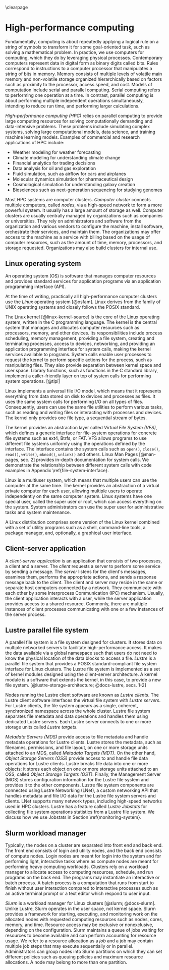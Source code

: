 \clearpage

# High-performance computing
Fundamentally, computing is about repeatedly applying a logical rule on a string of symbols to transform it for some goal-oriented task, such as solving a mathematical problem.
In practice, we use computers for computing, which they do by leveraging physical processes.
Contemporary computers represent data in digital form as binary digits called bits.
Rules correspond to instructions to a computer processor that manipulates a string of bits in memory.
Memory consists of multiple levels of volatile main memory and non-volatile storage organized hierarchically based on factors such as proximity to the processor, access speed, and cost.
Models of computation include serial and parallel computing.
Serial computing refers to performing one operation at a time.
In contrast, parallel computing is about performing multiple independent operations simultaneously, intending to reduce run time, and performing larger calculations.

*High-performance computing (HPC)* relies on parallel computing to provide large computing resources for solving computationally demanding and data-intensive problems.
These problems include simulating complex systems, solving large computational models, data science, and training machine learning models.
Examples of commercial and research applications of HPC include:

- Weather modeling for weather forecasting
- Climate modeling for understanding climate change
- Financial analytics for trading decisions
- Data analysis for oil and gas exploration
- Fluid simulation, such as airflow for cars and airplanes
- Molecular dynamics simulation for pharmaceutical design
- Cosmological simulation for understanding galaxy creation
- Biosciences such as next-generation sequencing for studying genomes

Most HPC systems are computer clusters.
*Computer cluster* connects multiple computers, called *nodes*, via a high-speed network to form a more powerful system.
It usually has a large amount of storage as well.
Computer clusters are usually centrally managed by organizations such as companies or universities.
They rely on administrators and software from the organization and various vendors to configure the machine, install software, orchestrate their services, and maintain them.
The organizations may offer access to the machine as a service with billing based on the usage of computer resources, such as the amount of time, memory, processors, and storage requested.
Organizations may also build clusters for internal use.


## Linux operating system
An operating system (OS) is software that manages computer resources and provides standard services for application programs via an application programming interface (API).
<!-- TODO: (optional) explain Application binary interface (ABI) -->
At the time of writing, practically all high-performance computer clusters use the *Linux* operating system [@osfam].
Linux derives from the family of UNIX operating systems and closely follows the POSIX standard.

The Linux kernel [@linux-kernel-source] is the core of the Linux operating system, written in the C programming language.
The kernel is the central system that manages and allocates computer resources such as processors, memory, and other devices.
Its responsibilities include process scheduling, memory management, providing a file system, creating and terminating processes, access to devices, networking, and providing an application programming interface for system calls, making the kernel services available to programs.
System calls enable user processes to request the kernel to perform specific actions for the process, such as manipulating files.
They also provide separation between kernel space and user space.
Library functions, such as functions in the C standard library, implement a caller-friendly layer on top of system calls for performing system operations. [@tlpi]

Linux implements a universal file I/O model, which means that it represents everything from data stored on disk to devices and processes as files.
It uses the same system calls for performing I/O on all types of files.
Consequently, users can use the same file utilities to perform various tasks, such as reading and writing files or interacting with processes and devices.
The kernel only provides one file type, a sequential stream of bytes.

The kernel provides an abstraction layer called *Virtual File System (VFS)*, which defines a generic interface for file-system operations for concrete file systems such as ext4, Btrfs, or FAT.
VFS allows programs to use different file systems uniformly using the operations defined by the interface.
The interface contains the system calls such as `open()`, `close()`, `read()`, `write()`, `mknod()`, `unlink()` and others.
Linux Man Pages [@man-pages, sec. 2] provides in-depth documentation for system calls.
We demonstrate the relationship between different system calls with code examples in Appendix \ref{file-system-interface}.

Linux is a multiuser system, which means that multiple users can use the computer at the same time.
The kernel provides an abstraction of a virtual private computer for each user, allowing multiple users to operate independently on the same computer system.
Linux systems have one special user, called the super user or root, which can access everything on the system.
System administrators can use the super user for administrative tasks and system maintenance.

A Linux distribution comprises some version of the Linux kernel combined with a set of utility programs such as a shell, command-line tools, a package manager, and, optionally, a graphical user interface.


## Client-server application
A *client-server application* is an application that consists of two processes, a client and a server.
The *client* requests a server to perform some service by sending a message.
The *server* listens for the client's messages, examines them, performs the appropriate actions, and sends a response message back to the client.
The client and server may reside in the same or separate host computers connected by a network.
They communicate with each other by some Interprocess Communication (IPC) mechanism.
Usually, the client application interacts with a user, while the server application provides access to a shared resource.
Commonly, there are multiple instances of client processes communicating with one or a few instances of the server process.


## Lustre parallel file system
A parallel file system is a file system designed for clusters.
It stores data on multiple networked servers to facilitate high-performance access.
It makes the data available via a global namespace such that users do not need to know the physical location of the data blocks to access a file.
*Lustre* is a parallel file system that provides a POSIX standard-compliant file system interface for Linux clusters.
The Lustre file system is implemented as a set of kernel modules designed using the client-server architecture.
A kernel module is a software that extends the kernel, in this case, to provide a new file system.
[@lustre-storage-architecture; @docs-lustre, secs. 1-2]

Nodes running the Lustre client software are known as *Lustre clients*.
The Lustre client software interfaces the virtual file system with *Lustre servers*.
For Lustre clients, the file system appears as a single, coherent, synchronized namespace across the whole cluster.
Lustre file system separates file metadata and data operations and handles them using dedicated Lustre servers.
Each Lustre server connects to one or more storage units called *Lustre targets*.

*Metadata Servers (MDS)* provide access to file metadata and handle metadata operations for Lustre clients.
Lustre stores the metadata, such as filenames, permissions, and file layout, on one or more storage units attached to an MDS, called *Metadata Targets (MDT)*.
On the other hand, *Object Storage Servers (OSS)* provide access to and handle file data operations for Lustre clients.
Lustre breaks file data into one or more objects; it stores each object on one or more storage units attached to an OSS, called *Object Storage Targets (OST)*.
Finally, the Management Server (MGS) stores configuration information for the Lustre file system and provides it to the other components.
Lustre file system components are connected using Lustre Networking (LNet), a custom networking API that handles metadata and file I/O data for the Lustre file system servers and clients.
LNet supports many network types, including high-speed networks used in HPC clusters.
Lustre has a feature called *Lustre Jobstats* for collecting file system operations statistics from a Lustre file system.
We discuss how we use Jobstats in Section \ref{monitoring-system}.


## Slurm workload manager
Typically, the nodes on a cluster are separated into front end and back end.
The front end consists of login and utility nodes, and the back end consists of compute nodes.
Login nodes are meant for login into the system and for performing light, interactive tasks where as compute nodes are meant for performing heavy computing workloads.
Clusters rely on a workload manager to allocate access to computing resources, schedule, and run programs on the back end.
The programs may instantiate an interactive or batch process.
A batch process is a computation that runs from start to finish without user interaction compared to interactive processes such as an active terminal prompt or a text editor which respond to user input.

*Slurm* is a workload manager for Linux clusters [@slurm; @docs-slurm].
Unlike Lustre, Slurm operates in the user space, not kernel space.
Slurm provides a framework for starting, executing, and monitoring work on the allocated nodes with requested computing resources such as nodes, cores, memory, and time.
Resource access may be exclusive or nonexclusive, depending on the configuration.
Slurm maintains a queue of jobs waiting for resources to become available and can perform accounting for resource usage.
We refer to a resource allocation as a *job* and a job may contain multiple job steps that may execute sequentially or in parallel.
Administrators can group nodes into Slurm partitions on which they can set different policies such as queuing policies and maximum resource allocations.
A node may belong to more than one partition.

